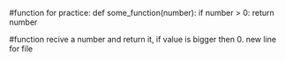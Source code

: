 #function for practice:
def some_function(number):
	if number > 0:
		return number

#function recive a number and return it, if value is bigger then 0.
new line for file
